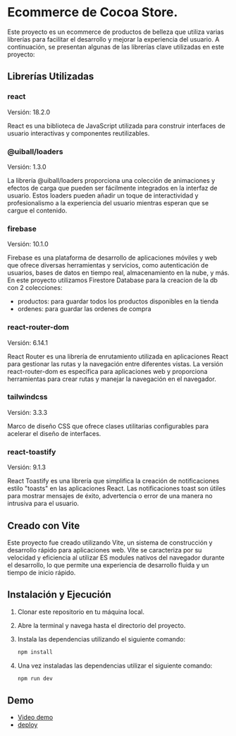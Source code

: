 # Ecommerce de Cocoa Store.

Este proyecto es un ecommerce de productos de belleza que utiliza varias librerías para facilitar el desarrollo y mejorar la experiencia del usuario. A continuación, se presentan algunas de las librerías clave utilizadas en este proyecto:

## Librerías Utilizadas

### react

Versión: 18.2.0

React es una biblioteca de JavaScript utilizada para construir interfaces de usuario interactivas y componentes reutilizables.

### @uiball/loaders

Versión: 1.3.0

La librería @uiball/loaders proporciona una colección de animaciones y efectos de carga que pueden ser fácilmente integrados en la interfaz de usuario. Estos loaders pueden añadir un toque de interactividad y profesionalismo a la experiencia del usuario mientras esperan que se cargue el contenido.

### firebase

Versión: 10.1.0

Firebase es una plataforma de desarrollo de aplicaciones móviles y web que ofrece diversas herramientas y servicios, como autenticación de usuarios, bases de datos en tiempo real, almacenamiento en la nube, y más. En este proyecto utilizamos Firestore Database para la creacion de la db con 2 colecciones:
* productos: para guardar todos los productos disponibles en la tienda
* ordenes: para guardar las ordenes de compra

### react-router-dom

Versión: 6.14.1

React Router es una librería de enrutamiento utilizada en aplicaciones React para gestionar las rutas y la navegación entre diferentes vistas. La versión react-router-dom es específica para aplicaciones web y proporciona herramientas para crear rutas y manejar la navegación en el navegador.

### tailwindcss

Versión: 3.3.3

Marco de diseño CSS que ofrece clases utilitarias configurables para acelerar el diseño de interfaces.

### react-toastify

Versión: 9.1.3

React Toastify es una librería que simplifica la creación de notificaciones estilo "toasts" en las aplicaciones React. Las notificaciones toast son útiles para mostrar mensajes de éxito, advertencia o error de una manera no intrusiva para el usuario.

## Creado con Vite

Este proyecto fue creado utilizando Vite, un sistema de construcción y desarrollo rápido para aplicaciones web. Vite se caracteriza por su velocidad y eficiencia al utilizar ES modules nativos del navegador durante el desarrollo, lo que permite una experiencia de desarrollo fluida y un tiempo de inicio rápido.

## Instalación y Ejecución

1. Clonar este repositorio en tu máquina local.

2. Abre la terminal y navega hasta el directorio del proyecto.

3. Instala las dependencias utilizando el siguiente comando:

   ```bash
   npm install

4. Una vez instaladas las dependencias utilizar el siguiente comando:
    ```bash
    npm run dev

## Demo

* [Video demo](https://imgur.com/a/RKpcrhF)
* [deploy](https://cocoa-store.vercel.app/)
